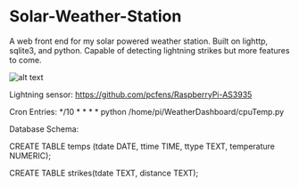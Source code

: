 # Solar-Weather-Station


A web front end for my solar powered weather station. Built on lighttp, sqlite3, and python. Capable of detecting lightning strikes but more features to come.

![alt text](http://i.imgur.com/mCtV8hN.png)

Lightning sensor: https://github.com/pcfens/RaspberryPi-AS3935


Cron Entries:
*/10 * * * * python /home/pi/WeatherDashboard/cpuTemp.py


Database Schema:

CREATE TABLE temps (tdate DATE, ttime TIME, ttype TEXT, temperature NUMERIC);

CREATE TABLE strikes(tdate TEXT, distance TEXT);
